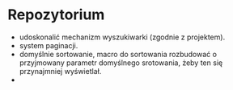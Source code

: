 Repozytorium
============

 - udoskonalić mechanizm wyszukiwarki (zgodnie z projektem).
 - system paginacji.
 - domyślnie sortowanie, macro do sortowania rozbudować o przyjmowany parametr domyślnego srotowania,
  żeby ten się przynajmniej wyświetlał.
 - 